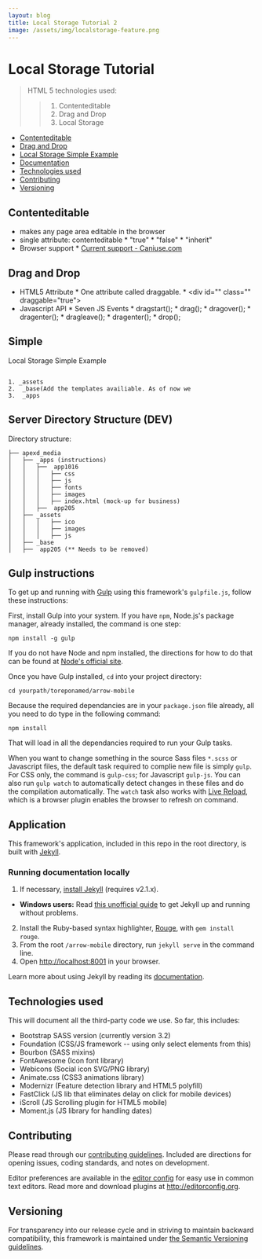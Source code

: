```yaml
---
layout: blog
title: Local Storage Tutorial 2
image: /assets/img/localstorage-feature.png
---
```


 # Local Storage Tutorial

> HTML 5 technologies used:
> 
> > 1. Contenteditable
> > 2. Drag and Drop
> > 3. Local Storage  
 


 - [Contenteditable](#contenteditable)
 - [Drag and Drop](#drag-and-drop)
 - [Local Storage Simple Example](#simple)
 - [Documentation](#application)
 - [Technologies used](#technologies)
 - [Contributing](#contributing)
 - [Versioning](#versioning)

## Contenteditable
* makes any page area editable in the browser
* single attribute: contenteditable
 		* "true"
 		* "false"
 		* "inherit"
* Browser support
		* [Current support - Caniuse.com ](http://caniuse.com/#search=contenteditable)

## Drag and Drop
* HTML5 Attribute
		* One attribute called draggable.
			* \<div id="" class="" draggable="true"></div>
* Javascript API
		* Seven JS Events
			* dragstart();
			* drag();
			* dragover();
			* dragenter();
			* dragleave();
			* dragenter();
			* drop();





## Simple 

Local Storage Simple Example

```

1. _assets
2. 	_base(Add the templates availiable. As of now we 
3. 	_apps				
```

 				




## Server Directory Structure (DEV)

Directory structure:
```
├── apexd_media
│   ├── _apps (instructions)
│   │   ├──  app1016
│   │   │   ├── css
│   │   │   ├── js
│   │   │   ├── fonts
│   │   │   ├── images
│   │   │   ├── index.html (mock-up for business)
│   │   ├──  app205
│   ├── _assets
│   │   │   ├── ico
│   │   │   ├── images
│   │   │   ├── js
│   ├── _base
│   ├──  app205 (** Needs to be removed)
```




## Gulp instructions

To get up and running with [Gulp](http://gulpjs.com/) using this framework's `gulpfile.js`, follow these instructions:

First, install Gulp into your system. If you have `npm`, Node.js's package manager, already installed, the command is one step:

```
npm install -g gulp
```

If you do not have Node and npm installed, the directions for how to do that can be found at [Node's official site](http://nodejs.org/download/).

Once you have Gulp installed, `cd` into your project directory:

```
cd yourpath/toreponamed/arrow-mobile
```

Because the required dependancies are in your `package.json` file already, all you need to do type in the following command:

```
npm install
``` 
That will load in all the dependancies required to run your Gulp tasks.

When you want to change something in the source Sass files `*.scss` or Javascript files, the default task required to complie new file is simply `gulp`. For CSS only, the command is `gulp-css`; for Javascript `gulp-js`. You can also run `gulp watch` to automatically detect changes in these files and do the compilation automatically. The `watch` task also works with [Live Reload](http://livereload.com/), which is a browser plugin enables the browser to refresh on command. 

## Application

This framework's application, included in this repo in the root directory, is built with [Jekyll](http://jekyllrb.com).

### Running documentation locally

1. If necessary, [install Jekyll](http://jekyllrb.com/docs/installation) (requires v2.1.x).
  - **Windows users:** Read [this unofficial guide](https://github.com/juthilo/run-jekyll-on-windows/) to get Jekyll up and running without problems.
2. Install the Ruby-based syntax highlighter, [Rouge](https://github.com/jneen/rouge), with `gem install rouge`.
3. From the root `/arrow-mobile` directory, run `jekyll serve` in the command line.
4. Open <http://localhost:8001> in your browser.

Learn more about using Jekyll by reading its [documentation](http://jekyllrb.com/docs/home/).


## Technologies used

This will document all the third-party code we use. So far, this includes:

- Bootstrap SASS version (currently version 3.2)
- Foundation (CSS/JS framework -- using only select elements from this)
- Bourbon (SASS mixins)
- FontAwesome (Icon font library)
- Webicons (Social icon SVG/PNG library)
- Animate.css (CSS3 animations library)
- Modernizr (Feature detection library and HTML5 polyfill)
- FastClick (JS lib that eliminates delay on click for mobile devices)
- iScroll (JS Scrolling plugin for HTML5 mobile)
- Moment.js (JS library for handling dates)

## Contributing

Please read through our [contributing guidelines](https://github.com/jboho/arrow-mobile/blob/master/CONTRIBUTING.md). Included are directions for opening issues, coding standards, and notes on development.

Editor preferences are available in the [editor config](https://github.com/jboho/arrow-mobile/blob/master/.editorconfig) for easy use in common text editors. Read more and download plugins at <http://editorconfig.org>.


## Versioning

For transparency into our release cycle and in striving to maintain backward compatibility, this framework is maintained under [the Semantic Versioning guidelines](http://semver.org/).




